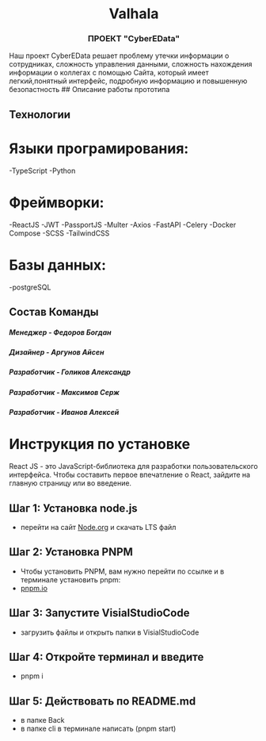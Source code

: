 <h1 align="center">Valhala</h1>
<h3 align="center">ПРОЕКТ "CyberEData"</h3>
Наш проект	CyberEData решает	проблему утечки информации о сотрудниках, сложность управления данными, сложность нахождения информации о коллегах
с помощью	Сайта, который имеет	легкий,понятный интерфейс, подробную информацию и повышенную безопастность
## Описание работы прототипа


## Технологии

# Языки програмирования: 
-TypeScript
-Python
# Фреймворки: 
-ReactJS
-JWT
-PassportJS
-Multer
-Axios
-FastAPI
-Celery
-Docker Compose
-SCSS
-TailwindCSS
# Базы данных: 
-postgreSQL


## Состав Команды

<h5>Менеджер - Федоров Богдан</h5>
<h3></h3>
<h5>Дизайнер - Аргунов Айсен</h5>
<h3></h3>
<h5>Разработчик - Голиков Александр</h5>
<h3></h3>
<h5>Разработчик - Максимов Серж</h5>
<h3></h3>
<h5>Разработчик - Иванов Алексей</h5>
<h3></h3>

# Инструкция по установке

React JS - это JavaScript-библиотека для разработки пользовательского интерфейса. Чтобы составить первое впечатление о React, зайдите на главную страницу или во введение.

## Шаг 1: Установка node.js

- перейти на сайт [Node.org](https://nodejs.org/en) и скачать LTS файл

## Шаг 2: Установка PNPM

- Чтобы установить PNPM, вам нужно перейти по ссылке и в терминале установить pnpm:
- [pnpm.io](https://pnpm.io/installation)

## Шаг 3: Запустите VisialStudioCode
- загрузить файлы и открыть папки в VisialStudioCode

## Шаг 4: Откройте терминал и введите 

- pnpm i

## Шаг 5: Действовать по README.md

- в папке Back 
- в папке cli в терминале написать (pnpm start)
